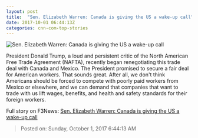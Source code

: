 ```yaml
---
layout: post
title:  "Sen. Elizabeth Warren: Canada is giving the US a wake-up call"
date: 2017-10-01 06:44:13Z
categories: cnn-com-top-stories
---
```


![Sen. Elizabeth Warren: Canada is giving the US a wake-up call](http://i2.cdn.cnn.com/cnnnext/dam/assets/170425110740-01-trump-trudeau-file-0425-super-tease.jpg)

President Donald Trump, a loud and persistent critic of the North American Free Trade Agreement (NAFTA), recently began renegotiating this trade deal with Canada and Mexico. The President promised to secure a fair deal for American workers. That sounds great. After all, we don't think Americans should be forced to compete with poorly paid workers from Mexico or elsewhere, and we can demand that companies that want to trade with us lift wages, benefits, and health and safety standards for their foreign workers.


Full story on F3News: [Sen. Elizabeth Warren: Canada is giving the US a wake-up call](http://www.f3nws.com/n/3N4kfH)

> Posted on: Sunday, October 1, 2017 6:44:13 AM
